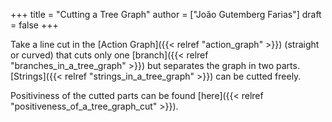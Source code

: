+++
title = "Cutting a Tree Graph"
author = ["João Gutemberg Farias"]
draft = false
+++

Take a line cut in the [Action Graph]({{< relref "action_graph" >}}) (straight or curved) that cuts only one [branch]({{< relref "branches_in_a_tree_graph" >}}) but separates the graph in two parts. [Strings]({{< relref "strings_in_a_tree_graph" >}}) can be cutted freely.

Positiviness of the cutted parts can be found [here]({{< relref "positiveness_of_a_tree_graph_cut" >}}).
